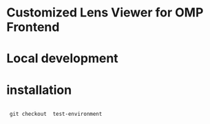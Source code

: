 Customized Lens Viewer for OMP Frontend
========
# Local development
# installation
```
 
 git checkout  test-environment
 
```


